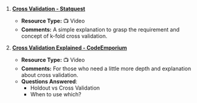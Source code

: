 1. [**Cross Validation - Statquest**](https://www.youtube.com/watch?v=fSytzGwwBVw&list=PLblh5JKOoLUICTaGLRoHQDuF_7q2GfuJF&index=2)
   - **Resource Type:** 📺 Video
   - **Comments:** A simple explanation to grasp the requirement and concept of k-fold cross validation.

2. [**Cross Validation Explained - CodeEmporium**](https://www.youtube.com/watch?v=a86WxNgMv7E&list=WL&index=1&t=10s)
   - **Resource Type:** 📺 Video
   - **Comments:** For those who need a little more depth and explanation about cross validation.
   - **Questions Answered**:
	   - Holdout vs Cross Validation
	   - When to use which?
